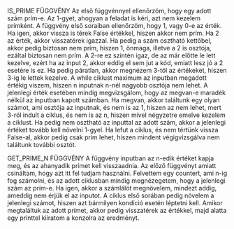 IS_PRIME FÜGGVÉNY
Az első függvénnyel ellenőrzöm, hogy egy adott szám prím-e.
Az 1-gyet, ahogyan a feladat is kéri, azt nem kezelem prímként.
A függvény első soraiban ellenőrzöm, hogy 1, vagy 0-e az érték.
Ha igen, akkor vissza is térek False értékkel, hiszen akkor
nem prím. Ha 2 az érték, akkor visszatérek igazzal.
Ha pedig a szám osztható kettőbel, akkor pedig biztosan nem
prím, hiszen 1, önmaga, illetve a 2 is osztója, ezáltal biztosan nem
prím. A 2-re ez szintén igaz, de az már előtte le lett kezelve,
ezért ha az input 2, akkor eddig el sem jut a kód, emiatt
lesz jó a 2 esetére is ez. Ha pedig páratlan, akkor
megnézem 3-tól az értékeket, hiszen 3-ig le lettek kezelve.
A while ciklust maximum az inputban megadott értékig viszem, hiszen
n inputnak n-nél nagyobb osztója nem lehet. A jelenlegi érték
esetében mindig megvizsgálom, hogy az megvan-e maradék nélkül
az inputban kapott számban. Ha megvan, akkor találtunk egy
olyan számot, ami osztója az inputnak, és nem is az 1, hiszen az nem lehet,
mert 3-ról indult a ciklus, és nem is az n, hiszen mivel négyzetre emelve
kezelem a ciklust. Ha pedig nem osztható az inputtal az adott szám, akkor
a jelenlegi értéket tovább kell növelni 1-gyel. Ha lefut a ciklus, és
nem tértünk vissza False-al, akkor pedig csak prím lehet, hiszen 
mindent végigvizsgálva nem találtunk további osztót.

GET_PRIME_N FÜGGVÉNY
A függvény inputban az n-edik értéket kapja meg, és az ahanyadik prímet kell visszaadnia.
Az előző függvényt amiatt csináltam, hogy azt itt fel tudjam használni. Felvettem egy
countert, ami n-ig fog számolni, és az adott ciklusban mindig megnézegetem, hogy a jelenlegi szám
az prím-e. Ha igen, akkor a számlálót megnövelem, mindezt addig, ameddig nem érjük el az inputot.
A ciklus első sorában pedig növelem a jelenlegi számot, hiszen azt bármilyen kondíció esetén 
léptetni kell. Amikor megtaláltuk az adott prímet, akkor pedig visszatérek az értékkel,
majd alatta egy printtel kiíratom a konzolra az eredményt.
